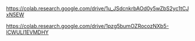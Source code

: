 https://colab.research.google.com/drive/1u_JSdcnkrbAOd0y5wZbS2yc1tCJxN5EW

https://colab.research.google.com/drive/1pzg5bumOZRocozNXb5-lCWULl1EVMDHY